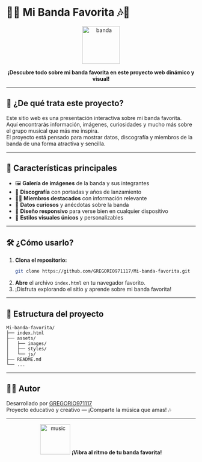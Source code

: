 # 🎸🎤 Mi Banda Favorita 🎶🥁

<p align="center">
  <img src="https://cdn-icons-png.flaticon.com/512/3198/3198582.png" width="100" alt="banda"/>
</p>

<p align="center">
  <b>¡Descubre todo sobre mi banda favorita en este proyecto web dinámico y visual!</b>
</p>

---

## 🚀 ¿De qué trata este proyecto?

Este sitio web es una presentación interactiva sobre mi banda favorita.  
Aquí encontrarás información, imágenes, curiosidades y mucho más sobre el grupo musical que más me inspira.  
El proyecto está pensado para mostrar datos, discografía y miembros de la banda de una forma atractiva y sencilla.

---

## 🎨 Características principales

- 🖼️ **Galería de imágenes** de la banda y sus integrantes
- 📀 **Discografía** con portadas y años de lanzamiento
- 👨‍🎤 **Miembros destacados** con información relevante
- 💬 **Datos curiosos** y anécdotas sobre la banda
- 📱 **Diseño responsivo** para verse bien en cualquier dispositivo
- 🎵 **Estilos visuales únicos** y personalizables

---

## 🛠️ ¿Cómo usarlo?

1. **Clona el repositorio:**
   ```bash
   git clone https://github.com/GREGORIO971117/Mi-banda-favorita.git
   ```
2. **Abre** el archivo `index.html` en tu navegador favorito.
3. ¡Disfruta explorando el sitio y aprende sobre mi banda favorita!

---

## 🌈 Estructura del proyecto

```
Mi-banda-favorita/
├── index.html
├── assets/
│   ├── images/
│   ├── styles/
│   └── js/
├── README.md
└── ...
```

---

## 👨‍💻 Autor

Desarrollado por [GREGORIO971117](https://github.com/GREGORIO971117)  
Proyecto educativo y creativo — ¡Comparte la música que amas! 🎶

---

<p align="center">
  <img src="https://cdn-icons-png.flaticon.com/512/726/726476.png" width="80" alt="music"/>
  <b>¡Vibra al ritmo de tu banda favorita!</b>
</p>
